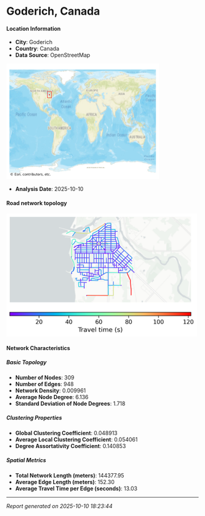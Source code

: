 # Goderich, Canada

#### Location Information

- **City**: Goderich
- **Country**: Canada
- **Data Source**: OpenStreetMap
<img src="Goderich_location.png" alt="Goderich Location Map" width="400" />

- **Analysis Date**: 2025-10-10

#### Road network topology

<img src="Goderich_network_map.png" alt="Goderich Road Network Map" width="500"/>

#### Network Characteristics

##### Basic Topology

- **Number of Nodes**: 309
- **Number of Edges**: 948
- **Network Density**: 0.009961
- **Average Node Degree**: 6.136
- **Standard Deviation of Node Degrees**: 1.718

##### Clustering Properties

- **Global Clustering Coefficient**: 0.048913
- **Average Local Clustering Coefficient**: 0.054061
- **Degree Assortativity Coefficient**: 0.140853

##### Spatial Metrics

- **Total Network Length (meters)**: 144377.95
- **Average Edge Length (meters)**: 152.30
- **Average Travel Time per Edge (seconds)**: 13.03

---
*Report generated on 2025-10-10 18:23:44*
